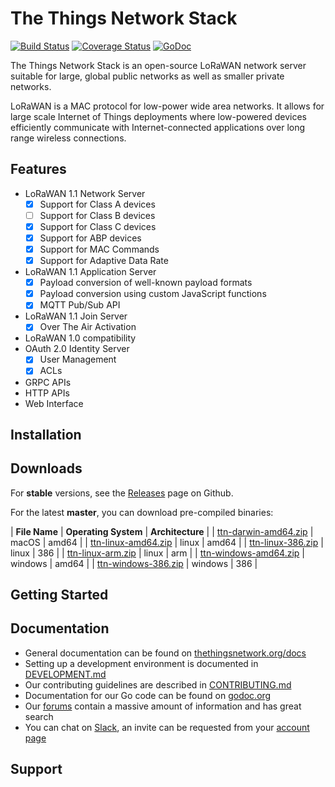 # The Things Network Stack

[![Build Status](https://travis-ci.org/TheThingsNetwork/ttn.svg?branch=master)](https://travis-ci.org/TheThingsNetwork/ttn) [![Coverage Status](https://coveralls.io/repos/github/TheThingsNetwork/ttn/badge.svg?branch=master)](https://coveralls.io/github/TheThingsNetwork/ttn?branch=master) [![GoDoc](https://godoc.org/github.com/TheThingsNetwork/ttn?status.svg)](https://godoc.org/github.com/TheThingsNetwork/ttn)

The Things Network Stack is an open-source LoRaWAN network server suitable for large, global public networks as well as smaller private networks.

LoRaWAN is a MAC protocol for low-power wide area networks. It allows for large scale Internet of Things deployments where low-powered devices efficiently communicate with Internet-connected applications over long range wireless connections. 

## Features

- LoRaWAN 1.1 Network Server
  - [x] Support for Class A devices
  - [ ] Support for Class B devices
  - [x] Support for Class C devices
  - [x] Support for ABP devices
  - [x] Support for MAC Commands
  - [x] Support for Adaptive Data Rate
- LoRaWAN 1.1 Application Server
  - [x] Payload conversion of well-known payload formats
  - [x] Payload conversion using custom JavaScript functions
  - [x] MQTT Pub/Sub API
- LoRaWAN 1.1 Join Server
  - [x] Over The Air Activation
- LoRaWAN 1.0 compatibility
- OAuth 2.0 Identity Server
  - [x] User Management
  - [x] ACLs
- GRPC APIs
- HTTP APIs
- Web Interface

## Installation

## Downloads

For **stable** versions, see the [Releases](https://github.com/TheThingsNetwork/ttn/releases) page on Github.

For the latest **master**, you can download pre-compiled binaries:

| **File Name** | **Operating System** | **Architecture** |
| [ttn-darwin-amd64.zip](https://ttnreleases.blob.core.windows.net/release/master/ttn-darwin-amd64.zip) | macOS | amd64 |
| [ttn-linux-amd64.zip](https://ttnreleases.blob.core.windows.net/release/master/ttn-linux-amd64.zip) | linux | amd64 |
| [ttn-linux-386.zip](https://ttnreleases.blob.core.windows.net/release/master/ttn-linux-386.zip) | linux | 386 |
| [ttn-linux-arm.zip](https://ttnreleases.blob.core.windows.net/release/master/ttn-linux-arm.zip) | linux | arm |
| [ttn-windows-amd64.zip](https://ttnreleases.blob.core.windows.net/release/master/ttn-windows-amd64.zip) | windows | amd64 |
| [ttn-windows-386.zip](https://ttnreleases.blob.core.windows.net/release/master/ttn-windows-386.zip) | windows | 386 |

## Getting Started

## Documentation

- General documentation can be found on [thethingsnetwork.org/docs](https://www.thethingsnetwork.org/docs/)
- Setting up a development environment is documented in [DEVELOPMENT.md](DEVELOPMENT.md)
- Our contributing guidelines are described in [CONTRIBUTING.md](CONTRIBUTING.md)
- Documentation for our Go code can be found on [godoc.org](https://godoc.org/github.com/TheThingsNetwork/ttn)
- Our [forums](https://www.thethingsnetwork.org/forum) contain a massive amount of information and has great search
- You can chat on [Slack](http://thethingsnetwork.slack.com), an invite can be requested from your [account page](https://account.thethingsnetwork.org)

## Support
